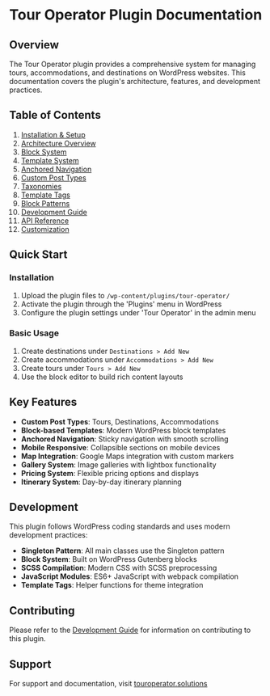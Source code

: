 # Tour Operator Plugin Documentation

## Overview

The Tour Operator plugin provides a comprehensive system for managing tours, accommodations, and destinations on WordPress websites. This documentation covers the plugin's architecture, features, and development practices.

## Table of Contents

1. [Installation & Setup](installation.md)
2. [Architecture Overview](architecture.md)
3. [Block System](blocks.md)
4. [Template System](templates.md)
5. [Anchored Navigation](anchored-navigation.md)
6. [Custom Post Types](post-types.md)
7. [Taxonomies](taxonomies.md)
8. [Template Tags](template-tags.md)
9. [Block Patterns](patterns.md)
10. [Development Guide](development.md)
11. [API Reference](api.md)
12. [Customization](customization.md)

## Quick Start

### Installation

1. Upload the plugin files to `/wp-content/plugins/tour-operator/`
2. Activate the plugin through the 'Plugins' menu in WordPress
3. Configure the plugin settings under 'Tour Operator' in the admin menu

### Basic Usage

1. Create destinations under `Destinations > Add New`
2. Create accommodations under `Accommodations > Add New`
3. Create tours under `Tours > Add New`
4. Use the block editor to build rich content layouts

## Key Features

- **Custom Post Types**: Tours, Destinations, Accommodations
- **Block-based Templates**: Modern WordPress block templates
- **Anchored Navigation**: Sticky navigation with smooth scrolling
- **Mobile Responsive**: Collapsible sections on mobile devices
- **Map Integration**: Google Maps integration with custom markers
- **Gallery System**: Image galleries with lightbox functionality
- **Pricing System**: Flexible pricing options and displays
- **Itinerary System**: Day-by-day itinerary planning

## Development

This plugin follows WordPress coding standards and uses modern development practices:

- **Singleton Pattern**: All main classes use the Singleton pattern
- **Block System**: Built on WordPress Gutenberg blocks
- **SCSS Compilation**: Modern CSS with SCSS preprocessing
- **JavaScript Modules**: ES6+ JavaScript with webpack compilation
- **Template Tags**: Helper functions for theme integration

## Contributing

Please refer to the [Development Guide](development.md) for information on contributing to this plugin.

## Support

For support and documentation, visit [touroperator.solutions](https://touroperator.solutions/)